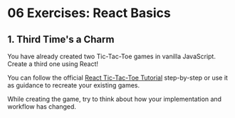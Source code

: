# 06 Exercises: React Basics

## 1. Third Time's a Charm

You have already created two Tic-Tac-Toe games in vanilla JavaScript. Create a third one using React!

You can follow the official [React Tic-Tac-Toe Tutorial](https://react.dev/learn/tutorial-tic-tac-toe) step-by-step or use it as guidance to recreate your existing games.

While creating the game, try to think about how your implementation and workflow has changed.

